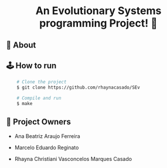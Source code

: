 <h1 align="center">
    <!-- <img src = "./imgs/eggerlandTitle.png"/> -->
    <p> An Evolutionary Systems programming Project! 👾 </p>
</h1>

## 🚨 About



## 🕹️ How to run

```bash
    # Clone the project
    $ git clone https://github.com/rhaynacasado/SEv

```
```bash
    # Compile and run
    $ make

```

## 👥 Project Owners

- Ana Beatriz Araujo Ferreira
  
- Marcelo Eduardo Reginato

- Rhayna Christiani Vasconcelos Marques Casado
